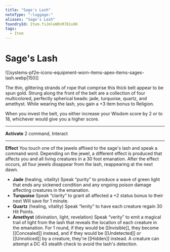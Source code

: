 ```yaml
---
title: "Sage's Lash"
noteType: ":luggage:"
aliases: "Sage's Lash"
foundryId: Item.fsJmleWDnR781u9K
tags:
  - Item
---
```


# Sage's Lash
![[systems-pf2e-icons-equipment-worn-items-apex-items-sages-lash.webp|150]]

The thin, glittering strands of rope that comprise this thick belt appear to be spun gold. Strung along the front of the belt are a collection of four multicolored, perfectly spherical beads: jade, turquoise, quartz, and amethyst. While wearing the lash, you gain a +3 item bonus to Religion.

When you invest the belt, you either increase your Wisdom score by 2 or to 18, whichever would give you a higher score.

* * *

**Activate** 2 command, Interact

* * *

**Effect** You touch one of the jewels affixed to the sage's lash and speak a command word. Depending on the jewel, a different effect is produced that affects you and all living creatures in a 30 foot emanation. After the effect occurs, all four jewels disappear from the lash, reappearing at the next dawn.

*   **Jade** (healing, vitality) Speak “purity” to produce a wave of green light that ends any sickened condition and any ongoing poison damage affecting creatures in the emanation.
*   **Turquoise** Speak “clarity” to grant all affected a +2 status bonus to their next Will save for 1 minute.
*   **Quartz** (healing, vitality) Speak “lenity” to have each creature regain 30 Hit Points.
*   **Amethyst** (divination, light, revelation) Speak “verity” to emit a magical trail of light from the lash that reveals the location of each creature in the emanation. For 1 round, if they would be [[Invisible]], they become [[Concealed]] instead, and if they would be [[Undetected]] or [[Unnoticed]] by a creature, they're [[Hidden]] instead. A creature can attempt a DC 43 stealth check to avoid the lash's detection.
